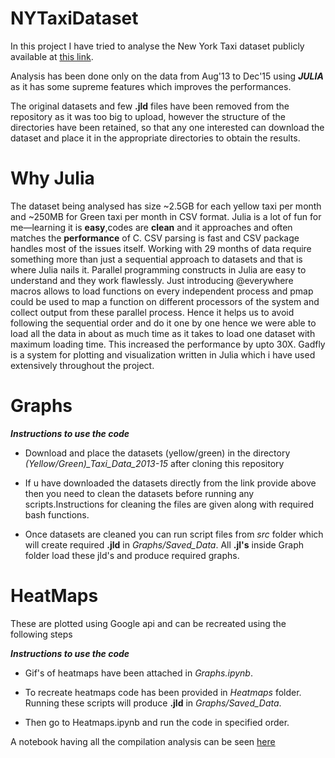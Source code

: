 # NYTaxiDataset

In this project I have tried to analyse the New York Taxi dataset publicly available at [this link](http://www.nyc.gov/html/tlc/html/about/trip_record_data.shtml).

Analysis has been done only on the data from Aug'13 to Dec'15 using ***JULIA*** as it has some supreme features which improves the performances.

The original datasets and few **.jld** files have been removed from the repository as it was too big to upload, however the structure
of the directories have been retained, so that any one interested can download the dataset and place it in the appropriate
directories to obtain the results.

# Why Julia

The dataset being analysed has size ~2.5GB for each yellow taxi per month and ~250MB for Green taxi per month in CSV format. Julia is a lot of fun for me—learning it is **easy**,codes are **clean** and it approaches and often matches the **performance** of C. CSV parsing is fast and CSV package handles most of the issues itself. Working with 29 months of data require something more than just a sequential approach to datasets and that is where Julia nails it. Parallel programming constructs in Julia are easy to understand and they work flawlessly. Just  introducing @everywhere macros allows to load functions on every independent process and pmap could be used to map a function on different processors of the system and collect output from these parallel process. Hence it helps us to avoid following the sequential order and do it one by one hence we were able to load all the data in about as much time as it takes to load one dataset with maximum loading time. This increased the performance by upto 30X. Gadfly is a system for plotting and visualization written in Julia which i have used extensively throughout the project.   


# Graphs

***Instructions to use the code***

* Download and place the datasets (yellow/green) in the directory *(Yellow/Green)_Taxi_Data_2013-15* after cloning this repository

* If u have downloaded the datasets directly from the link provide above then you need to clean the datasets before running any scripts.Instructions for cleaning the files are given along with required bash functions.

* Once datasets are cleaned you can run script files from *src* folder which will create required **.jld** in *Graphs/Saved_Data*. All **.jl's** inside Graph folder load these jld's and produce required graphs.


# HeatMaps

These are plotted using Google api and can be recreated using the following steps

***Instructions to use the code***

* Gif's of heatmaps have been attached in *Graphs.ipynb*.

* To recreate heatmaps code has been provided in *Heatmaps* folder. Running these scripts will produce **.jld** in *Graphs/Saved_Data*.

* Then go to Heatmaps.ipynb and run the code in specified order.


A notebook having all the compilation analysis can be seen [here](http://nbviewer.jupyter.org/github/udion/NYTaxiDataset/blob/master/Graphs.ipynb)
